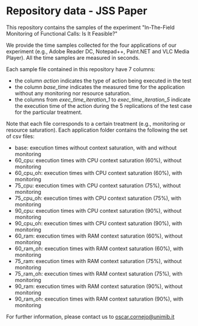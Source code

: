 # Repository data - JSS Paper

This repository contains the samples of the experiment "In-The-Field Monitoring of Functional Calls: Is It Feasible?"

We provide the time samples collected for the four applications of our experiment (e.g., Adobe Reader DC, Notepad++, Paint.NET and VLC Media Player). All the time samples are measured in seconds.

Each sample file contained in this repository have 7 columns:

* the column *action* indicates the type of action being executed in the test
* the column *base_time* indicates the measured time for the application without any monitoring nor resource saturation. 
* the columns from *exec_time_iteration_1* to *exec_time_iteration_5* indicate the execution time of the action during the 5 replications of the test case for the particular treatment.

Note that each file corresponds to a certain treatment (e.g., monitoring or resource saturation).
Each application folder contains the following the set of csv files:

* base: 		execution times without context saturation, with and without monitoring
* 60_cpu: 		execution times with CPU context saturation (60%), without monitoring
* 60_cpu_oh:	execution times with CPU context saturation (60%), with monitoring
* 75_cpu:		execution times with CPU context saturation (75%), without monitoring
* 75_cpu_oh:	execution times with CPU context saturation (75%), with monitoring
* 90_cpu:		execution times with CPU context saturation (90%), without monitoring
* 90_cpu_oh:	execution times with CPU context saturation (90%), with monitoring 
* 60_ram: 		execution times with RAM context saturation (60%), without monitoring
* 60_ram_oh:	execution times with RAM context saturation (60%), with monitoring
* 75_ram:		execution times with RAM context saturation (75%), without monitoring
* 75_ram_oh:	execution times with RAM context saturation (75%), with monitoring
* 90_ram:		execution times with RAM context saturation (90%), without monitoring
* 90_ram_oh:	execution times with RAM context saturation (90%), with monitoring 

For further information, please contact us to oscar.cornejo@unimib.it
